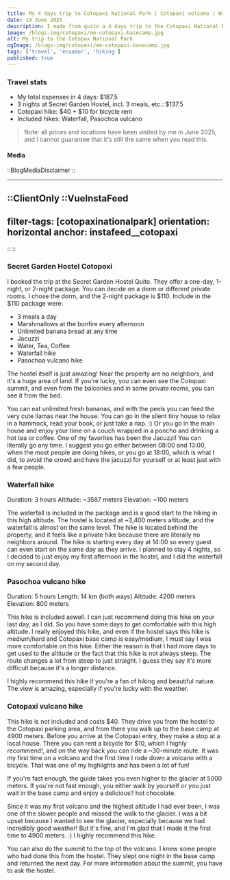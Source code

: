```yaml
---
title: My 4 days trip to Cotopaxi National Park | Cotopaxi volcano | Waterfall | Pasochoa volcano
date: 19 June 2025
description: I made from quito a 4 days trip to the Cotopaxi National Park. I stayed in the Secret Garden Hostel Cotopax, I had 3 incredible hikes, I enjoyed my time without any internet and was surrounded by beautiful nature.
image: /blogs-img/cotopaxi/me-cotopaxi-basecamp.jpg
alt: My trip to the Cotopax National Park
ogImage: /blogs-img/cotopaxi/me-cotopaxi-basecamp.jpg
tags: ['travel', 'ecuador', 'hiking']
published: true
---
```


### Travel stats

- My total expenses in 4 days: $187.5
- 3 nights at Secret Garden Hostel, incl. 3 meals, etc.: $137.5
- Cotopaxi hike: $40 + $10 for bicycle rent
- Included hikes: Waterfall, Pasochoa vulcano

> Note: all prices and locations have been visited by me in June 2025, and I cannot guarantee that it's still the same when you read this.

#### Media

::BlogMediaDisclaimer
::

---

::ClientOnly
::VueInstaFeed
---
filter-tags: [cotopaxinationalpark]
orientation: horizontal
anchor: instafeed__cotopaxi
---
::
::

### Secret Garden Hostel Cotopoxi

I booked the trip at the Secret Garden Hostel Quito. They offer a one-day, 1-night, or 2-night package. You can decide on a dorm or different private rooms. I chose the dorm, and the 2-night package is $110.
Include in the $110 package were:

- 3 meals a day
- Marshmallows at the bonfire every afternoon
- Unlimited banana bread at any time
- Jacuzzi
- Water, Tea, Coffee
- Waterfall hike
- Pasochoa vulcano hike

The hostel itself is just amazing! Near the property are no neighbors, and it's a huge area of land. If you're lucky, you can even see the Cotopaxi summit, and even from the balconies and in some private rooms, you can see it from the bed.

You can eat unlimited fresh bananas, and with the peels you can feed the very cute llamas near the house. You can go in the silent tiny house to relax in a hammock, read your book, or just take a nap. :)
Or you go in the main house and enjoy your time on a couch wrapped in a poncho and drinking a hot tea or coffee.
One of my favorites has been the Jacuzzi! You can literally go any time. I suggest you go either between 08:00 and 13:00, when the most people are doing hikes, or you go at 18:00, which is what I did, to avoid the crowd and have the jacuzzi for yourself or at least just with a few people.

### Waterfall hike

Duration: 3 hours
Altitude: ~3587 meters
Elevation: ~100 meters

The waterfall is included in the package and is a good start to the hiking in this high altitude. The hostel is located at ~3,400 meters altitude, and the waterfall is almost on the same level. The hike is located behind the property, and it feels like a private hike because there are literally no neighbors around.
The hike is starting every day at 14:00 so every guest can even start on the same day as they arrive. I planned to stay 4 nights, so I decided to just enjoy my first afternoon in the hostel, and I did the waterfall on my second day.

### Pasochoa vulcano hike

Duration: 5 hours
Length: 14 km (both ways)
Altitude: 4200 meters
Elevation: 800 meters

This hike is included aswell. I can just recommend doing this hike on your last day, as I did. So you have some days to get comfortable with this high altitude. 
I really enjoyed this hike, and even if the hostel says this hike is medium/hard and Cotopaxi base camp is easy/medium, I must say I was more comfortable on this hike. Either the reason is that I had more days to get used to the altitude or the fact that this hike is not always steep. The route changes a lot from steep to just straight. I guess they say it's more difficult because it's a longer distance.

I highly recommend this hike if you're a fan of hiking and beautiful nature. The view is amazing, especially if you're lucky with the weather.

### Cotopaxi vulcano hike

This hike is not included and costs $40. They drive you from the hostel to the Cotopaxi parking area, and from there you walk up to the base camp at 4900 meters.
Before you arrive at the Cotopaxi entry, they make a stop at a local house. There you can rent a bicycle for $10, which I highly recommend!, and on the way back you can ride a ~30-minute route. It was my first time on a volcano and the first time I rode down a volcano with a bicycle. That was one of my highlights and has been a lot of fun!

If you're fast enough, the guide takes you even higher to the glacier at 5000 meters. If you're not fast enough, you either walk by yourself or you just wait in the base camp and enjoy a delicious!! hot chocolate.

Since it was my first volcano and the highest altitude I had ever been, I was one of the slower people and missed the walk to the glacier. I was a bit upset because I wanted to see the glacier, especially because we had incredibly good weather!
But it's fine, and I'm glad that I made it the first time to 4900 meters. :) I highly recommend this hike.

You can also do the summit to the top of the volcano. I knew some people who had done this from the hostel. They slept one night in the base camp and returned the next day. For more information about the summit, you have to ask the hostel.
